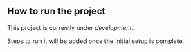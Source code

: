## How to run the project

This project is currently under _development_.

Steps to run it will be added once the initial setup is complete.
